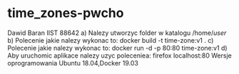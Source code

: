 # time_zones-pwcho
Dawid Baran IIST 88642
a) Nalezy utworzyc folder w katalogu /home/*user*
b) Polecenie jakie nalezy wykonac to:   docker build -t time-zone:v1 .
c) Polecenie jakie nalezy wykonac to:   docker run -d -p 80:80 time-zone:v1
d) Aby uruchomic aplikace nalezy uzyc poleceniea: firefox localhost:80
Wersje oprogramowania Ubuntu 18.04,Docker 19.03 
